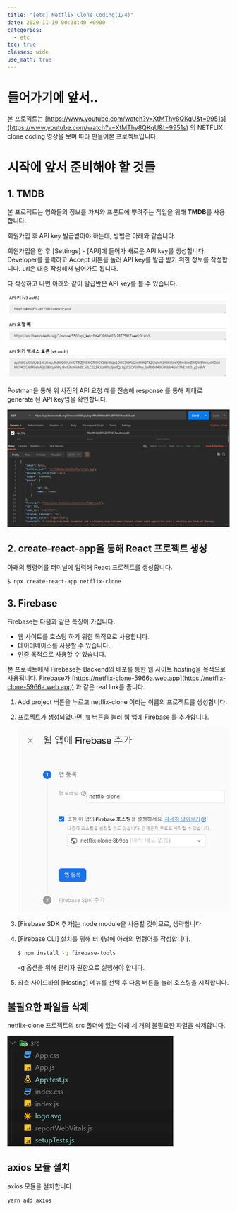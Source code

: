 ```yaml
---
title: "[etc] Netflix Clone Coding(1/4)"
date: 2020-11-19 00:38:40 +0900
categories:
  - etc
toc: true
classes: wide
use_math: true
---
```


# 들어가기에 앞서..

본 프로젝트는 [https://www.youtube.com/watch?v=XtMThy8QKqU&t=9951s](https://www.youtube.com/watch?v=XtMThy8QKqU&t=9951s) 의 NETFLIX clone coding 영상을 보며 따라 만들어본 프로젝트입니다.

# 시작에 앞서 준비해야 할 것들

## 1. TMDB

본 프로젝트는 영화들의 정보를 가져와 프론트에 뿌려주는 작업을 위해 **TMDB**를 사용합니다.

회원가입 후 API key 발급받아야 하는데, 방법은 아래와 같습니다.

회원가입을 한 후 [Settings] - [API]에 들어가 새로운 API key를 생성합니다. Developer를 클릭하고 Accept 버튼을 눌러 API key를 발급 받기 위한 정보를 작성합니다. url은 대충 작성해서 넘어가도 됩니다.

다 작성하고 나면 아래와 같이 발급반은 API key를 볼 수 있습니다.

![](/assets/images/api_key.png)

Postman을 통해 위 사진의 API 요청 예를 전송해 response 를 통해 제대로 generate 된 API key임을 확인합니다.

![](/assets/images/postman_result.png)

## 2. create-react-app을 통해 React 프로젝트 생성

아래의 명령어를 터미널에 입력해 React 프로젝트를 생성합니다.

```bash
$ npx create-react-app netflix-clone
```

## 3. Firebase

Firebase는 다음과 같은 특징이 가집니다.

- 웹 사이트를 호스팅 하기 위한 목적으로 사용합니다.
- 데이터베이스를 사용할 수 있습니다.
- 인증 목적으로 사용할 수 있습니다.

본 프로젝트에서 Firebase는 Backend의 배포를 통한 웹 사이트 hosting을 목적으로 사용됩니다. Firebase가 [https://netflix-clone-5966a.web.app](https://netflix-clone-5966a.web.app) 과 같은 real link를 줍니다.

1. Add project 버튼을 누르고 netflix-clone 이라는 이름의 프로젝트를 생성합니다.
2. 프로젝트가 생성되었다면, `웹` 버튼을 눌러 웹 앱에 Firebase 를 추가합니다.

   ![](/assets/images/firebase.png)

3. [Firebase SDK 추가]는 node module을 사용할 것이므로, 생략합니다.
4. [Firebase CLI] 설치를 위해 터미널에 아래의 명령어를 작성합니다.

   ```bash
   $ npm install -g firebase-tools
   ```

   -g 옵션을 위해 관리자 권한으로 실행해야 합니다.

5. 좌측 사이드바의 [Hosting] 메뉴를 선택 후 다음 버튼을 눌러 호스팅을 시작합니다.

## 불필요한 파일들 삭제

netflix-clone 프로젝트의 src 폴더에 있는 아래 세 개의 불필요한 파일을 삭제합니다.

![](/assets/images/unnecessary.png)

## axios 모듈 설치

axios 모듈을 설치합니다

```bash
yarn add axios
```
